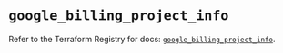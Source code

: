 # `google_billing_project_info`

Refer to the Terraform Registry for docs: [`google_billing_project_info`](https://registry.terraform.io/providers/hashicorp/google/5.36.0/docs/resources/billing_project_info).
